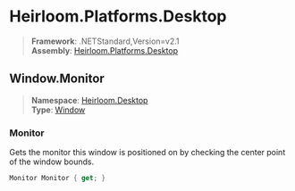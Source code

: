 # Heirloom.Platforms.Desktop

> **Framework**: .NETStandard,Version=v2.1  
> **Assembly**: [Heirloom.Platforms.Desktop][0]  

## Window.Monitor

> **Namespace**: [Heirloom.Desktop][0]  
> **Type**: [Window][1]  

### Monitor

Gets the monitor this window is positioned on by checking the center point of the window bounds.

```cs
Monitor Monitor { get; }
```

[0]: ../Heirloom.Platforms.Desktop.md
[1]: Heirloom.Desktop.Window.md
